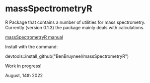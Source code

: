 # massSpectrometryR

R Package that contains a number of utilities for mass spectrometry.
Currently (version 0.1.3) the package mainly deals with calculations.

[massSpectrometryR manual](https://benbruyneel.github.io/massSpectrometryR/)

Install with the command:

devtools::install_github("BenBruyneel/massSpectrometryR")

Work in progress!

August, 14th 2022
